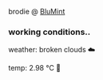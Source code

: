 brodie @ [BluMint](https://www.linkedin.com/company/blumint-io/)

<!--weather_start-->
### working conditions..

weather: broken clouds ☁️

temp: 2.98 °C 🧥

<!--weather_end-->
